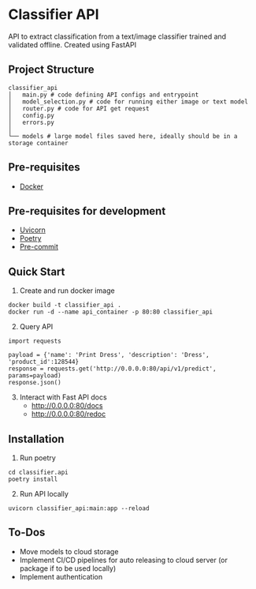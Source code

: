 # Classifier API

API to extract classification from a text/image classifier trained and validated offline. Created using FastAPI

## Project Structure
```
classifier_api
│   main.py # code defining API configs and entrypoint
│   model_selection.py # code for running either image or text model
│   router.py # code for API get request
│   config.py
│   errors.py
│
└── models # large model files saved here, ideally should be in a storage container
```

## Pre-requisites
* [Docker](https://www.docker.com/products/docker-desktop)

## Pre-requisites for development
* [Uvicorn](https://pypi.org/project/uvicorn/)
* [Poetry](https://python-poetry.org/docs/)
* [Pre-commit](https://pre-commit.com)

## Quick Start

1. Create and run docker image
```
docker build -t classifier_api .
docker run -d --name api_container -p 80:80 classifier_api
```
2. Query API
```
import requests

payload = {'name': 'Print Dress', 'description': 'Dress', 'product_id':128544}
response = requests.get('http://0.0.0.0:80/api/v1/predict', params=payload)
response.json()
```
3. Interact with Fast API docs
    - http://0.0.0.0:80/docs
    - http://0.0.0.0:80/redoc

## Installation

1. Run poetry
```
cd classifier.api
poetry install
```
2. Run API locally
```
uvicorn classifier_api:main:app --reload
```
## To-Dos
* Move models to cloud storage
* Implement CI/CD pipelines for auto releasing to cloud server (or package if to be used locally)
* Implement authentication
